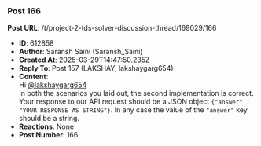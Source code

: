 ### Post 166
**Post URL**: /t/project-2-tds-solver-discussion-thread/169029/166
- **ID**: 612858
- **Author**: Saransh Saini (Saransh_Saini)
- **Created At**: 2025-03-29T14:47:50.235Z
- **Reply To**: Post 157 (LAKSHAY, lakshaygarg654)
- **Content**:  
  Hi <a class="mention" href="/u/lakshaygarg654">@lakshaygarg654</a><br>
In both the scenarios you laid out, the second implementation is correct. Your response to our API request should be a JSON object <code>{"answer" : "YOUR RESPONSE AS STRING"}</code>. In any case the value of the <code>"answer"</code> key should be a string.
- **Reactions**: None
- **Post Number**: 166

